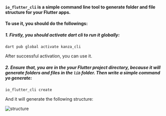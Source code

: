 #### `io_flutter_cli` is a simple command line tool to generate folder and file structure for your Flutter apps. 

#### To use it, you should do the followings:

##### 1. Firstly, you should activate dart cli to run it globally:

    dart pub global activate kanza_cli
 
 After successful activation, you can use it.

##### 2. Ensure that, you are in the your Flutter project directory, because it will generate folders and files in the `lib` folder. Then write a simple command yo generate:
    
    io_flutter_cli create
    
    
    
And it will generate the following structure:

![structure](https://github.com/thisisyusub/kanza-cli/blob/master/screenshoots/structure.png)
